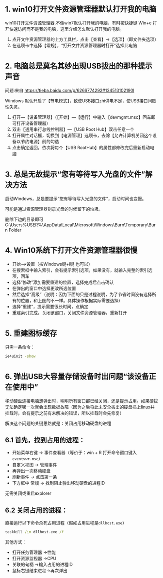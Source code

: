 # <font size='5'>1. win10打开文件资源管理器默认打开我的电脑</font>

win10打开文件资源管理器,不像win7默认打开我的电脑，有时按快捷键 Win+e 打开快速访问而不是我的电脑，这里介绍怎么默认打开我的电脑。
1. 点开文件资源管理器的上方工具栏，点击【查看】->【选项】（即文件夹选项）
2. 在选项卡中选择【常规】，“打开文件资源管理器时打开”选择此电脑

# <font size='5'>2. 电脑总是莫名其妙出现USB拔出的那种提示声音</font>
问题:来自 <https://tieba.baidu.com/p/6266774292#134513102190l> 

Windows 默认开启了【节电模式】，致使USB接口zhi供电不足，使USB接口间歇性失灵。

1. 打开—【设备管理器】（【开始】—【运行】中输入【devmgmt.msc】回车即可打开设备管理器）
2. 双击【通用串行总线控制器】—【USB Root Hub】双击任意一个
3. 打开属性对话框，切换到【电源管理】选项卡，去除【允许计算机关闭这个设备以节约电源】前的勾选
4. 点击确定返回，依次将每个【USB RootHub】的属性都修改完后重新启动电脑

# <font size='5'>3. 总是无故提示“您有等待写入光盘的文件”解决方法</font>

启动Windows，总是要提示“您有等待写入光盘的文件”，启动时间也变慢。

可能是通过资源管理器刻录光盘的时候留下的垃圾。

删除下边的目录即可C:\Users\%USER%\AppData\Local\Microsoft\Windows\Burn\Temporary\Burn Folder

# <font size='5'>4. Win10系统下打开文件资源管理器很慢</font>

- 开始-->设置（按Windows键+i键 也可以）
- 在搜索框中输入索引，会有提示索引选项，如果没有，就输入完整的索引选项，回车
- 选择“修改”添加需要重建的位置，选择完成后点击确认
- 在弹出的窗口中选择更改所选位置
- 然后选择“高级”（说明：因为下面的只是过程说明，为了节省时间没有选择所有的位置，和上图的不一样。具体操作根据实际需要选择）
- 选择“重建”，提示需要很长时间，点确定
- 重建索引完成，关闭该窗口，关闭文件资源管理器，重新打开

# <font size='5'>5. 重建图标缓存 </font>

只需一条命令：

```cmd
ie4uinit -show
```

# <font size='5'>6. 弹出USB大容量存储设备时出问题“该设备正在使用中”</font>

移动硬盘连接电脑想弹出时，明明所有窗口都已经关闭，还是提示占用。如果硬拔无法确定哪一次就会出现数据故障（因为之后将此未安全拔出的硬盘插上linux并挂载时，会有提示之前有未解决的错误，所以挂载时会先修复）

解决这个问题的关键思路就是：关闭占用移动硬盘的进程

## 6.1 首先，找到占用的进程：

- 开始菜单右键 -> 事件查看器（等价于：win + R 打开命令窗口键入 `eventvwr.msc`）
- 自定义视图 -> 管理事件
- 再弹出一次移动硬盘
- 刷新事件 -> 点击第一条
- 下方框中 常规 -> 找到阻止弹出移动硬盘的进程ID

无需关闭或重启explorer

## 6.2 关闭占用的进程：

直接运行以下命令杀死占用进程（假如占用进程是`dllhost.exe`）
```cmd
taskkill /im dllhost.exe /f
```

其他方式：

- 打开任务管理器 ->性能
- 打开资源监视器 ->CPU
- 关联的句柄 ->输入占用的进程ID
- 鼠标右键结束进程->再次弹出
